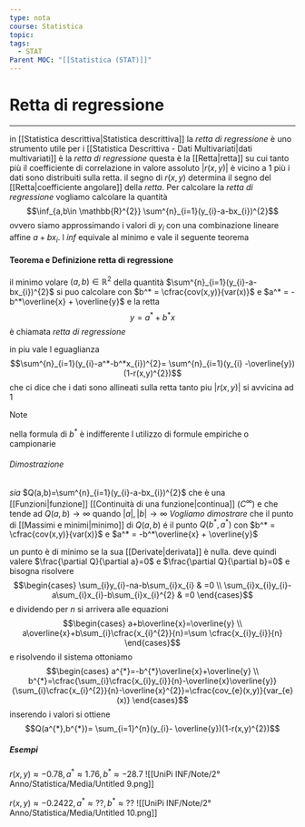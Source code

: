 ```yaml
---
type: nota
course: Statistica
topic: 
tags:
  - STAT
Parent MOC: "[[Statistica (STAT)]]"
---
```

# Retta di regressione
---
in [[Statistica descrittiva|Statistica descrittiva]] la _retta di regressione_ è uno strumento utile per i [[Statistica Descrittiva - Dati Multivariati|dati multivariati]] è la _retta di regressione_ questa è la [[Retta|retta]] su cui tanto più il coefficiente di correlazione in valore assoluto $|r(x,y)|$ è vicino a 1 più i dati sono distribuiti sulla retta. il segno di $r(x,y)$ determina il segno del [[Retta|coefficiente angolare]] della _retta_.
Per calcolare la _retta di regressione_ vogliamo calcolare la quantità$$\inf_{a,b\in \mathbb{R}^{2}} \sum^{n}_{i=1}(y_{i}-a-bx_{i})^{2}$$ovvero siamo approssimando i valori di $y_{i}$ con una combinazione lineare affine $a+bx_{i}$. l _inf_ equivale al minimo e vale il seguente teorema

#### Teorema e Definizione retta di regressione
il minimo volare $(a,b)\in \mathbb{R}^{2}$ della quantità $\sum^{n}_{i=1}(y_{i}-a-bx_{i})^{2}$ si puo calcolare con $b^* = \cfrac{cov(x,y)}{var(x)}$ e $a^* = -b^*\overline{x} + \overline{y}$ e la retta $$y =a^*+b^*x$$è chiamata _retta di regressione_

in piu vale l eguaglianza $$\sum^{n}_{i=1}(y_{i}-a^*-b^*x_{i})^{2}= \sum^{n}_{i=1}(y_{i} -\overline{y})(1-r(x,y)^{2})$$che ci dice che i dati sono allineati sulla retta tanto piu $|r(x,y)|$ si avvicina ad $1$

>[!note]
>nella formula di $b^{*}$ è indifferente l utilizzo di formule empiriche o campionarie

###### Dimostrazione
_sia_ $Q(a,b)=\sum^{n}_{i=1}(y_{i}-a-bx_{i})^{2}$ che è una [[Funzioni|funzione]] [[Continuità di una funzione|continua]] ($C^{\infty}$) e che tende ad $Q(a,b)\to\infty$ quando $|a|,|b| \to \infty$
_Vogliamo dimostrare_ che il punto di [[Massimi e minimi|minimo]] di $Q(a,b)$ é il punto $Q(b^{*},a^{*})$ con  $b^* = \cfrac{cov(x,y)}{var(x)}$ e $a^* = -b^*\overline{x} + \overline{y}$ 

un punto è di minimo se la sua [[Derivate|derivata]] è nulla. deve quindi valere $\frac{\partial Q}{\partial a}=0$ e $\frac{\partial Q}{\partial b}=0$ e bisogna risolvere$$\begin{cases}
\sum_{i}y_{i}-na-b\sum_{i}x_{i} & =0 \\
\sum_{i}x_{i}y_{i}-a\sum_{i}x_{i}-b\sum_{i}x_{i}^{2} & =0
\end{cases}$$
e dividendo per $n$ si arrivera alle equazioni $$\begin{cases}
a+b\overline{x}=\overline{y} \\
a\overline{x}+b\sum_{i}\cfrac{x_{i}^{2}}{n}=\sum \cfrac{x_{i}y_{i}}{n}
\end{cases}$$
e risolvendo il sistema ottoniamo$$\begin{cases}
a^{*}=-b^{*}\overline{x}+\overline{y} \\
b^{*}=\cfrac{\sum_{i}\cfrac{x_{i}y_{i}}{n}-\overline{x}\overline{y}}{\sum_{i}\cfrac{x_{i}^{2}}{n}-\overline{x}^{2}}=\cfrac{cov_{e}(x,y)}{var_{e}(x)}
\end{cases}$$
inserendo i valori si ottiene $$Q(a^{*},b^{*})= \sum_{i=1}^{n}(y_{i}- \overline{y})(1-r(x,y)^{2})$$
##### Esempi
$r(x,y)\approx-0.78, a^* \approx 1.76,b^* \approx-28.7$
	![[UniPi INF/Note/2° Anno/Statistica/Media/Untitled 9.png]]

$r(x,y)\approx-0.2422, a^* \approx ??,b^* \approx??$
	![[UniPi INF/Note/2° Anno/Statistica/Media/Untitled 10.png]]
